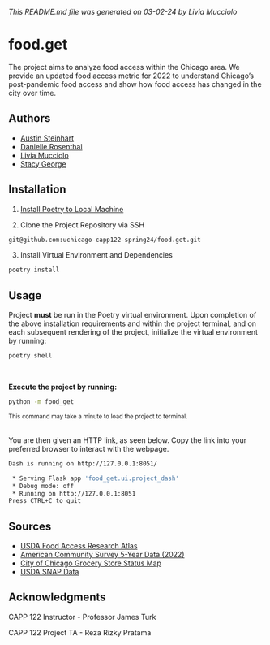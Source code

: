 *This README.md file was generated on 03-02-24 by Livia Mucciolo*
# food.get
The project aims to analyze food access within the Chicago area. We provide an updated food access metric for 2022 to understand Chicago’s post-pandemic food access and show how food access has changed in the city over time.

## Authors
- [Austin Steinhart](https://github.com/Asteinhart)
- [Danielle Rosenthal](https://github.com/RosenthalDL)
- [Livia Mucciolo](https://github.com/lmucciolo)
- [Stacy George](https://github.com/stacy-george) 

## Installation

1. [Install Poetry to Local Machine](https://python-poetry.org/docs/)

2. Clone the Project Repository via SSH

```bash
git@github.com:uchicago-capp122-spring24/food.get.git
```

3. Install Virtual Environment and Dependencies

```bash
poetry install
```

## Usage
Project **must** be run in the Poetry virtual environment. 
Upon completion of the above installation requirements and within the project terminal, 
and on each subsequent rendering of the project, initialize the virtual environment by running:

```bash
poetry shell
```
<br />

**Execute the project by running:**
```bash
python -m food_get
```
<sub> This command may take a minute to load the project to terminal.</sub>
<br />
<br />

You are then given an HTTP link, as seen below. Copy the link into your preferred browser to interact with the webpage.
<br />

```bash
Dash is running on http://127.0.0.1:8051/

 * Serving Flask app 'food_get.ui.project_dash'
 * Debug mode: off
 * Running on http://127.0.0.1:8051
Press CTRL+C to quit
```

## Sources
- [USDA Food Access Research Atlas](https://www.ers.usda.gov/data-products/food-access-research-atlas/go-to-the-atlas/)
- [American Community Survey 5-Year Data (2022)](https://www.census.gov/data/developers/data-sets/acs-5year.html)
- [City of Chicago Grocery Store Status Map](https://data.cityofchicago.org/Health-Human-Services/Grocery-Store-Status-Map/rish-pa6g)
- [USDA SNAP Data](https://usda-snap-retailers-usda-fns.hub.arcgis.com/)

## Acknowledgments
CAPP 122 Instructor - Professor James Turk

CAPP 122 Project TA - Reza Rizky Pratama
